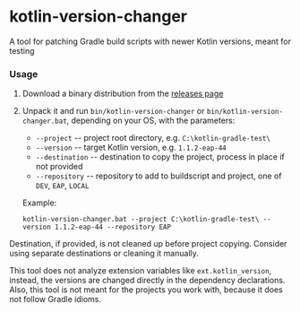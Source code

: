 # kotlin-version-changer
A tool for patching Gradle build scripts with newer Kotlin versions, meant for testing

### Usage

1. Download a binary distribution from the [releases page](https://github.com/h0tk3y/kotlin-version-changer/releases)
2. Unpack it and run `bin/kotlin-version-changer` or `bin/kotlin-version-changer.bat`, depending on your OS, with the parameters:

    * `--project` -- project root directory, e.g. `C:\kotlin-gradle-test\`
    * `--version` -- target Kotlin version, e.g. `1.1.2-eap-44`
    * `--destination` -- destination to copy the project, process in place if not provided
    * `--repository` -- repository to add to buildscript and project, one of `DEV`, `EAP`, `LOCAL`
 
    Example:
    ```
    kotlin-version-changer.bat --project C:\kotlin-gradle-test\ --version 1.1.2-eap-44 --repository EAP
    ```

Destination, if provided, is not cleaned up before project copying. Consider using separate destinations or cleaning it manually.
    
This tool does not analyze extension variables like `ext.kotlin_version`, instead, the versions are changed directly in the dependency declarations.
Also, this tool is not meant for the projects you work with, because it does not follow Gradle idioms.
